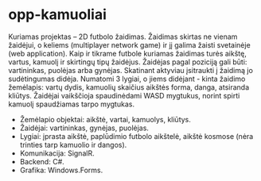 # opp-kamuoliai

Kuriamas projektas – 2D futbolo žaidimas. Žaidimas skirtas ne vienam žaidėjui, o keliems (multiplayer network game) ir jį galima žaisti svetainėje (web application). Kaip ir tikrame futbole kuriamas žaidimas turės aikštę, vartus, kamuolį ir skirtingų tipų žaidėjus. Žaidėjas pagal poziciją gali būti: vartininkas, puolėjas arba gynėjas. Skatinant aktyviau įsitraukti į žaidimą jo sudėtingumas didėja. Numatomi 3 lygiai, o jiems didėjant - kinta žaidimo žemėlapis: vartų dydis, kamuolių skaičius aikštės forma, danga, atsiranda kliūtys. Žaidėjai vaikščioja spaudinėdami WASD mygtukus, norint spirti kamuolį spaudžiamas tarpo mygtukas.

* Žemėlapio objektai: aikštė, vartai, kamuolys, kliūtys.
* Žaidėjai: vartininkas, gynėjas, puolėjas.
* Lygiai: įprasta aikštė, paplūdimio futbolo aikštelė, aikštė kosmose (nėra trinties tarp kamuolio ir dangos).
* Komunikacija: SignalR.
* Backend: C#.
* Grafika: Windows.Forms.
